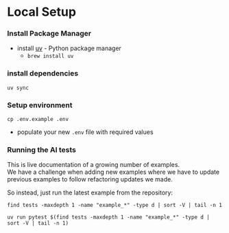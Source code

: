 # Local Setup

### Install Package Manager

- install [uv](https://docs.astral.sh/uv/getting-started/installation) - Python package manager
  - `brew install uv`

### install dependencies

```shell
uv sync
```

### Setup environment

```shell
cp .env.example .env
```

- populate your new `.env` file with required values

### Running the AI tests

This is live documentation of a growing number of examples.  
We have a challenge when adding new examples where we have to update previous
examples to follow refactoring updates we made.

So instead, just run the latest example from the repository:

```shell
find tests -maxdepth 1 -name "example_*" -type d | sort -V | tail -n 1
```

```shell
uv run pytest $(find tests -maxdepth 1 -name "example_*" -type d | sort -V | tail -n 1)
```
